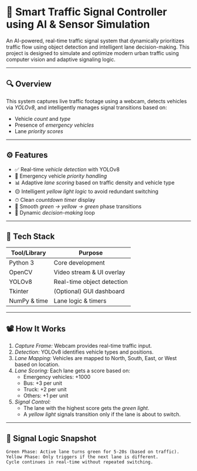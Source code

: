 # 🚦 Smart Traffic Signal Controller using AI & Sensor Simulation

An AI-powered, real-time traffic signal system that dynamically prioritizes traffic flow using object detection and intelligent lane decision-making. This project is designed to simulate and optimize modern urban traffic using computer vision and adaptive signaling logic.

---

## 🔍 Overview

This system captures live traffic footage using a webcam, detects vehicles via *YOLOv8*, and intelligently manages signal transitions based on:
- Vehicle *count* and *type*
- Presence of *emergency vehicles*
- Lane *priority scores*

---

## ⚙ Features

- ✅ Real-time *vehicle detection* with YOLOv8
- 🚨 Emergency vehicle *priority handling*
- 📊 Adaptive *lane scoring* based on traffic density and vehicle type
- 🟡 Intelligent *yellow light logic* to avoid redundant switching
- ⏱ Clean *countdown timer* display
- 🔁 Smooth *green → yellow → green* phase transitions
- 🧠 Dynamic *decision-making* loop

---

## 🧰 Tech Stack

| Tool/Library | Purpose                  |
|--------------|--------------------------|
| Python 3     | Core development         |
| OpenCV       | Video stream & UI overlay |
| YOLOv8       | Real-time object detection |
| Tkinter      | (Optional) GUI dashboard |
| NumPy & time | Lane logic & timers      |

---

## 📽 How It Works

1. *Capture Frame:* Webcam provides real-time traffic input.
2. *Detection:* YOLOv8 identifies vehicle types and positions.
3. *Lane Mapping:* Vehicles are mapped to North, South, East, or West based on location.
4. *Lane Scoring:* Each lane gets a score based on:
   - Emergency vehicles: +1000
   - Bus: +3 per unit
   - Truck: +2 per unit
   - Others: +1 per unit
5. *Signal Control:*
   - The lane with the highest score gets the *green light*.
   - A *yellow light* signals transition only if the lane is about to switch.

---

## 🚦 Signal Logic Snapshot

```text
Green Phase: Active lane turns green for 5-20s (based on traffic).
Yellow Phase: Only triggers if the next lane is different.
Cycle continues in real-time without repeated switching.
